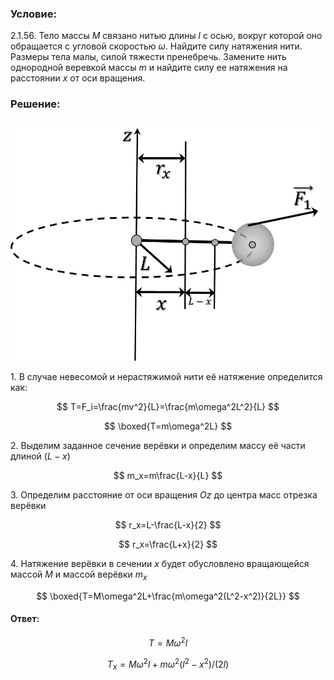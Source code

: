 ###  Условие:

$2.1.56.$ Тело массы $M$ связано нитью длины $l$ с осью, вокруг которой оно обращается с угловой скоростью $\omega$. Найдите силу натяжения нити. Размеры тела малы, силой тяжести пренебречь. Замените нить однородной веревкой массы $m$ и найдите силу ее натяжения на расстоянии $x$ от оси вращения.

###  Решение:

![|915x698, 47%](../../img/2.1.56/sol.jpg)

1\. В случае невесомой и нерастяжимой нити её натяжение определится как:

$$
T=F_i=\frac{mv^2}{L}=\frac{m\omega^2L^2}{L}
$$

$$
\boxed{T=m\omega^2L}
$$

2\. Выделим заданное сечение верёвки и определим массу её части длиной $(L-x)$

$$
m_x=m\frac{L-x}{L}
$$

3\. Определим расстояние от оси вращения $Oz$ до центра масс отрезка верёвки

$$
r_x=L-\frac{L-x}{2}
$$

$$
r_x=\frac{L+x}{2}
$$

4\. Натяжение верёвки в сечении $х$ будет обусловлено вращающейся массой $M$ и массой верёвки $m_x$

$$
\boxed{T=M\omega^2L+\frac{m\omega^2(L^2-x^2)}{2L}}
$$

#### Ответ:

$$
T = M\omega^2l
$$

$$
T_x = M\omega^2l + m\omega^2(l^2 − x^2)/(2l)
$$